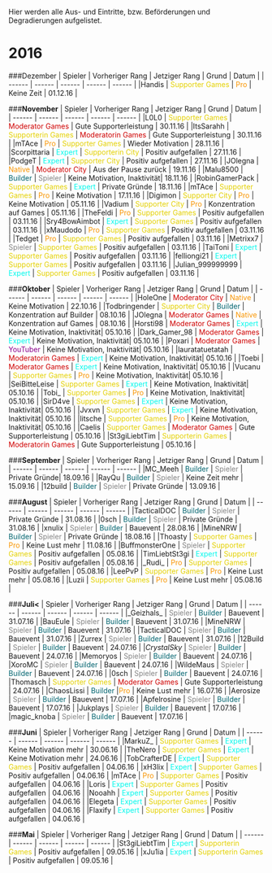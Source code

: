 Hier werden alle Aus- und Eintritte, bzw. Beförderungen und Degradierungen aufgelistet.

# 2016

###<strung>Dezember</strong>
| Spieler | Vorheriger Rang | Jetziger Rang | Grund | Datum |
| ------ | ------ | ------ | ------ | ------ |
|Handis | <span style="color:#E4D100">Supporter Games</span> | <span style="color:#F99500">Pro</span> | Keine Zeit | 01.12.16 |

###<strong>November</strong>
| Spieler | Vorheriger Rang | Jetziger Rang | Grund | Datum |
| ------ | ------ | ------ | ------ | ------ |
|L0L0 | <span style="color:#E4D100">Supporter Games</span> | <span style="color:#CF0101">Moderator Games</span> | Gute Supporterleistung | 30.11.16 |
|ItsSarahh | <span style="color:#E4D100">Supporterin Games</span> | <span style="color:#CF0101">Moderatorin Games</span> | Gute Supporterleistung | 30.11.16 |
|mTAce | <span style="color:#F99500">Pro</span> | <span style="color:#E4D100">Supporter Games</span> | Wieder Motivation | 28.11.16 |
|Scorpittaria | <span style="color:#00F9EC">Expert</span> | <span style="color:#E4D100">Supporterin City</span> | Positiv aufgefallen | 27.11.16 |
|PodgeT | <span style="color:#00F9EC">Expert</span> | <span style="color:#E4D100">Supporter City</span> | Positiv aufgefallen | 27.11.16 |
|JOlegna | <span style="color:#F99500">Native</span> | <span style="color:#CF0101">Moderator City</span> | Aus der Pause zurück | 19.11.16 |
|Malu8500 | <span style="color:#00646F">Builder</span> | <span style="color:#848484">Spieler</span> | Keine Motivation, Inaktivität| 18.11.16 |
|RobinGamerPack | <span style="color:#E4D100">Supporter Games</span> | <span style="color:#00F9EC">Expert</span> | Private Gründe | 18.11.16 |
|mTAce | <span style="color:#E4D100">Supporter Games</span> | <span style="color:#F99500">Pro</span> | Keine Motivation | 17.11.16 |
|Digimon | <span style="color:#E4D100">Supporter City</span> | <span style="color:#F99500">Pro</span> | Keine Motivation | 05.11.16 |
|Vadium | <span style="color:#E4D100">Supporter City</span> | <span style="color:#F99500">Pro</span> | Konzentration auf Games | 05.11.16 |
|TheFeldi | <span style="color:#F99500">Pro</span> | <span style="color:#E4D100">Supporter Games</span> | Positiv aufgefallen | 03.11.16 |
|Sry4BowAimbot | <span style="color:#00F9EC">Expert</span> | <span style="color:#E4D100">Supporter Games</span> | Positiv aufgefallen | 03.11.16 |
|xMaudodo | <span style="color:#F99500">Pro</span> | <span style="color:#E4D100">Supporter Games</span> | Positiv aufgefallen | 03.11.16 |
|Tedget | <span style="color:#F99500">Pro</span> | <span style="color:#E4D100">Supporter Games</span> | Positiv aufgefallen | 03.11.16 |
|Metrixx7 | <span style="color:#848484">Spieler</span> | <span style="color:#E4D100">Supporter Games</span> | Positiv aufgefallen | 03.11.16 |
|TaiToni | <span style="color:#00F9EC">Expert</span> | <span style="color:#E4D100">Supporter Games</span> | Positiv aufgefallen | 03.11.16 |
|felliongi21 | <span style="color:#00F9EC">Expert</span> | <span style="color:#E4D100">Supporter Games</span> | Positiv aufgefallen | 03.11.16 |
|Julian_999999999 | <span style="color:#00F9EC">Expert</span> | <span style="color:#E4D100">Supporter Games</span> | Positiv aufgefallen | 03.11.16 |

###<strong>Oktober</strong>
| Spieler | Vorheriger Rang | Jetziger Rang | Grund | Datum |
| ------ | ------ | ------ | ------ | ------ |
|HoleOne | <span style="color:#CF0101">Moderator City</span> | <span style="color:#F99500">Native</span> | Keine Motivation | 22.10.16 |
|Todbringender | <span style="color:#E4D100">Supporter City</span> | <span style="color:#00646F">Builder</span> | Konzentration auf Builder | 08.10.16 |
|JOlegna | <span style="color:#CF0101">Moderator Games</span> | <span style="color:#F99500">Native</span> | Konzentration auf Games | 08.10.16 |
|Horsti98 | <span style="color:#CF0101">Moderator Games</span> | <span style="color:#00F9EC">Expert</span> | Keine Motivation, Inaktivität| 05.10.16 | 
|Dark_Gamer_98 | <span style="color:#CF0101">Moderator Games</span> | <span style="color:#00F9EC">Expert</span> | Keine Motivation, Inaktivität| 05.10.16 |
|Poxari | <span style="color:#CF0101">Moderator Games</span> | <span style="color:#8B008B">YouTuber</span> | Keine Motivation, Inaktivität| 05.10.16 |
|lauratatuetatah | <span style="color:#CF0101">Moderatorin Games</span> | <span style="color:#00F9EC">Expert</span> | Keine Motivation, Inaktivität| 05.10.16 |
|Toebi | <span style="color:#CF0101">Moderator Games</span> | <span style="color:#00F9EC">Expert</span> | Keine Motivation, Inaktivität| 05.10.16 |
|Vucanu | <span style="color:#E4D100">Supporter Games</span> | <span style="color:#F99500">Pro</span> | Keine Motivation, Inaktivität| 05.10.16 |
|SeiBitteLeise | <span style="color:#E4D100">Supporter Games</span> | <span style="color:#00F9EC">Expert</span> | Keine Motivation, Inaktivität| 05.10.16 |
|Tobi_ | <span style="color:#E4D100">Supporter Games</span> | <span style="color:#F99500">Pro</span> | Keine Motivation, Inaktivität| 05.10.16 |
|SirD4ve | <span style="color:#E4D100">Supporter Games</span> | <span style="color:#00F9EC">Expert</span> | Keine Motivation, Inaktivität| 05.10.16 |
|Jvxvn | <span style="color:#E4D100">Supporter Games</span> | <span style="color:#00F9EC">Expert</span> | Keine Motivation, Inaktivität| 05.10.16 |
|litsche | <span style="color:#E4D100">Supporter Games</span> | <span style="color:#F99500">Pro</span> | Keine Motivation, Inaktivität| 05.10.16 | 
|Caelis | <span style="color:#E4D100">Supporter Games</span> | <span style="color:#CF0101">Moderator Games</span> | Gute Supporterleistung | 05.10.16 |
|St3giLiebtTim | <span style="color:#E4D100">Supporterin Games</span> | <span style="color:#CF0101">Moderatorin Games</span> | Gute Supporterleistung | 05.10.16 |

###<strong>September</strong>
| Spieler | Vorheriger Rang | Jetziger Rang | Grund | Datum |
| ------ | ------ | ------ | ------ | ------ |
|MC_Meeh | <span style="color:#00646F">Builder</span> | <span style="color:#848484">Spieler</span> | Private Gründe| 18.09.16 |
|RayQu | <span style="color:#00646F">Builder</span> | <span style="color:#848484">Spieler</span> | Keine Zeit mehr | 15.09.16 |
|12build | <span style="color:#00646F">Builder</span> | <span style="color:#848484">Spieler</span> | Private Gründe | 13.09.16 |

###<strong>August</strong>
| Spieler | Vorheriger Rang | Jetziger Rang | Grund | Datum |
| ------ | ------ | ------ | ------ | ------ |
|TacticalDOC | <span style="color:#00646F">Builder</span> | <span style="color:#848484">Spieler</span> | Private Gründe | 31.08.16 |
|0sch | <span style="color:#00646F">Builder</span> | <span style="color:#848484">Spieler</span> | Private Gründe | 31.08.16 |
|xnulix | <span style="color:#848484">Spieler</span> | <span style="color:#00646F">Builder</span> | Bauevent | 28.08.16 |
|MineNRW | <span style="color:#00646F">Builder</span> | <span style="color:#848484">Spieler</span> | Private Gründe | 18.08.16 |
|Thoasty | <span style="color:#E4D100">Supporter Games</span> | <span style="color:#F99500">Pro</span> | Keine Lust mehr | 11.08.16 |
|BuffmonsterOne | <span style="color:#848484">Spieler</span> | <span style="color:#E4D100">Supporter Games</span> | Positiv aufgefallen | 05.08.16 |
|TimLiebtSt3gi | <span style="color:#00F9EC">Expert</span> | <span style="color:#E4D100">Supporter Games</span> | Positiv aufgefallen | 05.08.16 |
|\_Rudi_ | <span style="color:#F99500">Pro</span> | <span style="color:#E4D100">Supporter Games</span> | Positiv aufgefallen | 05.08.16 |
|LeePvP | <span style="color:#E4D100">Supporter Games</span> | <span style="color:#F99500">Pro</span> | Keine Lust mehr | 05.08.16 |
|Luzii | <span style="color:#E4D100">Supporter Games</span> | <span style="color:#F99500">Pro</span> | Keine Lust mehr | 05.08.16 |

###<strong>Juli<</strong>
| Spieler | Vorheriger Rang | Jetziger Rang | Grund | Datum |
| ------ | ------ | ------ | ------ | ------ |
|\_Geizhals_ | <span style="color:#848484">Spieler</span> | <span style="color:#00646F">Builder</span> | Bauevent | 31.07.16 |
|BauEule | <span style="color:#848484">Spieler</span> | <span style="color:#00646F">Builder</span> | Bauevent | 31.07.16 |
|MineNRW | <span style="color:#848484">Spieler</span> | <span style="color:#00646F">Builder</span> | Bauevent | 31.07.16 |
|TacticalDOC | <span style="color:#848484">Spieler</span> | <span style="color:#00646F">Builder</span> | Bauevent | 31.07.16 |
|Zurrex | <span style="color:#848484">Spieler</span> | <span style="color:#00646F">Builder</span> | Bauevent | 31.07.16 |
|12Build | <span style="color:#848484">Spieler</span> | <span style="color:#00646F">Builder</span> | Bauevent | 24.07.16 |
|_CrystalSky_ | <span style="color:#848484">Spieler</span> | <span style="color:#00646F">Builder</span> | Bauevent | 24.07.16 |
|Memoryos | <span style="color:#848484">Spieler</span> | <span style="color:#00646F">Builder</span> | Bauevent | 24.07.16 |
|XoroMC | <span style="color:#848484">Spieler</span> | <span style="color:#00646F">Builder</span> | Bauevent | 24.07.16 |
|WildeMaus | <span style="color:#848484">Spieler</span> | <span style="color:#00646F">Builder</span> | Bauevent | 24.07.16 |
|0sch | <span style="color:#848484">Spieler</span> | <span style="color:#00646F">Builder</span> | Bauevent | 24.07.16 |
|Thomasch | <span style="color:#E4D100">Supporter Games</span> | <span style="color:#CF0101">Moderator Games</span> | Gute Supporterleistung | 24.07.16 |
|ChaosLissi | <span style="color:#00646F">Builder</span> |<span style="color:#F99500">Pro</span> | Keine Lust mehr | 16.07.16 |
|Aerosize | <span style="color:#848484">Spieler</span> | <span style="color:#00646F">Builder</span> | Bauevent | 17.07.16 |
|Apfelrosine | <span style="color:#848484">Spieler</span> | <span style="color:#00646F">Builder</span> | Bauevent | 17.07.16 |
|Jukplays | <span style="color:#848484">Spieler</span> | <span style="color:#00646F">Builder</span> | Bauevent | 17.07.16 |
|magic_knoba | <span style="color:#848484">Spieler</span> | <span style="color:#00646F">Builder</span> | Bauevent | 17.07.16 |

###<strong>Juni</strong>
| Spieler | Vorheriger Rang | Jetziger Rang | Grund | Datum |
| ------ | ------ | ------ | ------ | ------ |
|MarkuZ_ | <span style="color:#E4D100">Supporter Games</span> | <span style="color:#00F9EC">Expert</span> | Keine Motivation mehr | 30.06.16 |
|TheNero | <span style="color:#E4D100">Supporter Games</span> | <span style="color:#00F9EC">Expert</span> | Keine Motivation mehr | 24.06.16 |
|TobCrafterDE | <span style="color:#00F9EC">Expert</span> | <span style="color:#E4D100">Supporter Games</span> | Positiv aufgefallen | 04.06.16 |
|xH3lix | <span style="color:#00F9EC">Expert</span> | <span style="color:#E4D100">Supporter Games</span> | Positiv aufgefallen | 04.06.16 |
|mTAce | <span style="color:#F99500">Pro</span> | <span style="color:#E4D100">Supporter Games</span> | Positiv aufgefallen | 04.06.16 |
|Loris | <span style="color:#00F9EC">Expert</span> | <span style="color:#E4D100">Supporter Games</span> | Positiv aufgefallen | 04.06.16 |
|Nooahh | <span style="color:#00F9EC">Expert</span> | <span style="color:#E4D100">Supporter Games</span> | Positiv aufgefallen | 04.06.16 |
|Elegeta | <span style="color:#00F9EC">Expert</span> | <span style="color:#E4D100">Supporter Games</span> | Positiv aufgefallen | 04.06.16 |
|Flaxify | <span style="color:#00F9EC">Expert</span> | <span style="color:#E4D100">Supporter Games</span> | Positiv aufgefallen | 04.06.16 |

###<strong>Mai</strong>
| Spieler | Vorheriger Rang | Jetziger Rang | Grund | Datum |
| ------ | ------ | ------ | ------ | ------ |
|St3giLiebtTim | <span style="color:#00F9EC">Expert</span> | <span style="color:#E4D100">Supporterin Games</span> | Positiv aufgefallen | 09.05.16 |
|xJu1ia | <span style="color:#00F9EC">Expert</span> | <span style="color:#E4D100">Supporterin Games</span> | Positiv aufgefallen | 09.05.16 |
